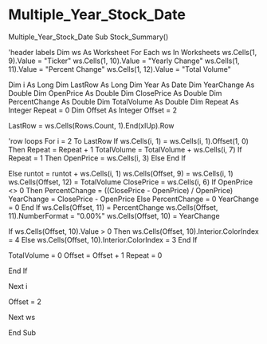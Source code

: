 # Multiple_Year_Stock_Date
Multiple_Year_Stock_Date
Sub Stock_Summary()


'header labels
Dim ws As Worksheet
 For Each ws In Worksheets
    ws.Cells(1, 9).Value = "Ticker"
    ws.Cells(1, 10).Value = "Yearly Change"
    ws.Cells(1, 11).Value = "Percent Change"
    ws.Cells(1, 12).Value = "Total Volume"



Dim i As Long
Dim LastRow As Long
Dim Year As Date
Dim YearChange As Double
Dim OpenPrice As Double
Dim ClosePrice As Double
Dim PercentChange As Double
Dim TotalVolume As Double
Dim Repeat As Integer
        Repeat = 0
Dim Offset As Integer
        Offset = 2
    
LastRow = ws.Cells(Rows.Count, 1).End(xlUp).Row


'row loops
 For i = 2 To LastRow
  If ws.Cells(i, 1) = ws.Cells(i, 1).Offset(1, 0) Then
   Repeat = Repeat + 1
   TotalVolume = TotalVolume + ws.Cells(i, 7)
   If Repeat = 1 Then
   OpenPrice = ws.Cells(i, 3)
   Else
   End If
   
   
   Else
   runtot = runtot + ws.Cells(i, 1)
   ws.Cells(Offset, 9) = ws.Cells(i, 1)
   ws.Cells(Offset, 12) = TotalVolume
   ClosePrice = ws.Cells(i, 6)
   If OpenPrice <> 0 Then
    PercentChange = ((ClosePrice - OpenPrice) / OpenPrice)
    YearChange = ClosePrice - OpenPrice
   Else
    PercentChange = 0
    YearChange = 0
   End If
    ws.Cells(Offset, 11) = PercentChange
    ws.Cells(Offset, 11).NumberFormat = "0.00%"
    ws.Cells(Offset, 10) = YearChange
   
   If ws.Cells(Offset, 10).Value > 0 Then
    ws.Cells(Offset, 10).Interior.ColorIndex = 4
   Else
    ws.Cells(Offset, 10).Interior.ColorIndex = 3
   End If
   
   TotalVolume = 0
   Offset = Offset + 1
   Repeat = 0
   
   End If
   
   Next i
   
   Offset = 2
   

Next ws

End Sub
